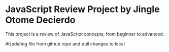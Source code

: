 # JavaScript Review Project by Jingle Otome Decierdo 
This project is a review of JavaScript concepts, from beginner to advanced.

#Updating file from github repo and pull changes to local
